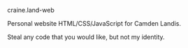 craine.land-web

Personal website HTML/CSS/JavaScript for Camden Landis.

Steal any code that you would like, but not my identity.
